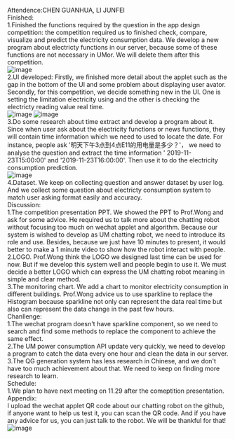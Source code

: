 Attendence:CHEN GUANHUA, LI JUNFEI    
Finished:   
1.Finished the functions required by the question in the app design competition: the competition required us to finished check, compare,
visualize and predict the electricity consumption data. We develop a new program about electricty functions in our server, because some of these functions are not necessary in UMor. We will delete them after this competition.  
![image](https://github.com/MagicianChen/QA_system/blob/master/meeting/2019-11-22/code.png?raw=true)  
2.UI developed: Firstly, we finished more detail about the applet such as the gap in the bottom of the UI and some problem about displaying user avator. Secondly, for this competition, we decide something new in the UI. One is setting the limitation electricity using and the other is checking the electricty reading value real time.  
![image](https://github.com/MagicianChen/QA_system/blob/master/meeting/2019-11-22/UI1.png?raw=true)
![image](https://github.com/MagicianChen/QA_system/blob/master/meeting/2019-11-22/UI2.png?raw=true)   
3.Do some research about time extract and develop a program about it. Since when user ask about the electricity functions or news functions, they will contain time information which we need to used to locate the date. For instance, people ask '明天下午3点到4点E11的用电量是多少？'， we need to analyse the question and extract the time information ' 2019-11-23T15:00:00' and '2019-11-23T16:00:00'. Then use it to do the electricity consumption prediction.  
![image](https://github.com/MagicianChen/QA_system/blob/master/meeting/2019-11-22/time_extract_code.png?raw=true)   
4.Dataset. We keep on collecting question and answer dataset by user log. And we collect some question about electricty consumption system to match user asking format easily and accuracy.    
Discussion:   
1.The competition presentation PPT. We showed the PPT to Prof.Wong and ask for some advice. He required us to talk more about the chatting robot without focusing too much on wechat applet and algorithm. Because our system is wished to develop as UM chatting robot, we need to introduce its role and use. Besides, because we just have 10 minutes to present, it would better to make a 1 minute video to show how the robot interact with people.   
2.LOGO. Prof.Wong think the LOGO we designed last time can be used for now. But if we develop this system well and people begin to use it. We must decide a better LOGO which can express the UM chatting robot meaning in simple and clear method.   
3.The monitoring chart. We add a chart to monitor electricity consumption in different buildings. Prof.Wong advice us to use sparkline to replace the Histogram because sparkline not only can represent the data real time but also can represent the data change in the past few hours.  
Chanllenge:   
1.The wechat program doesn't have sparkline component, so we need to search and find some methods to replace the component to achieve the same effect.  
2.The UM power consumption API update very quickly, we need to develop a program to catch the data every one hour and clean the data in our server.  
3.The QG generation system has less research in Chinese, and we don't have too much achievement about that. We need to keep on finding more research to learn.  
Schedule:   
1.We plan to have next meeting on 11.29 after the comeptition presentation.   
Appendix:   
I upload the wechat applet QR code about our chatting robot on the github, if anyone want to help us test it, you can scan the QR code. And if you have any advice for us, you can just talk to the robot. We will be thankful for that!
![image](https://github.com/MagicianChen/QA_system/blob/master/applet.jpg?raw=true)
